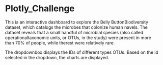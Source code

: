 # Plotly_Challenge

This ia an interactive dashboard to explore the Belly ButtonBiodiversity dataset, which catalogs the microbes that colonize human navels.
The dataset reveals that a small handful of microbial species (also called operationaltaxonomic units, or OTUs, in the study) were present in more than 70% of people, while therest were relatively rare.

The dropdownbox displays the IDs of different types OTUs. 
Based on the id selected in the dropdown, the charts are displayed.